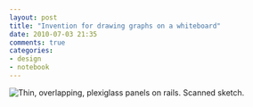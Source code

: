 ```yaml
---
layout: post
title: "Invention for drawing graphs on a whiteboard"
date: 2010-07-03 21:35
comments: true
categories: 
- design
- notebook
---
```


![Thin, overlapping, plexiglass panels on rails. Scanned sketch.](https://farm6.staticflickr.com/5574/14818479364_84bb4a7e46_c.jpg)